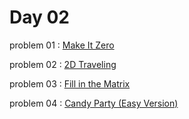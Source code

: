# Day 02

problem 01 : [ Make It Zero ](https://codeforces.com/contest/1869/problem/A)

problem 02 : [ 2D Traveling ](https://codeforces.com/contest/1869/problem/B)

problem 03 : [ Fill in the Matrix ](https://codeforces.com/contest/1869/problem/C)

problem 04 : [ Candy Party (Easy Version) ](https://codeforces.com/contest/1869/problem/D1)

